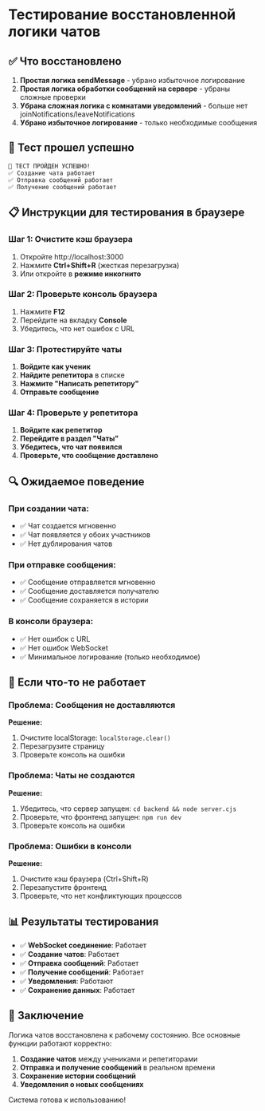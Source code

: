 # Тестирование восстановленной логики чатов

## ✅ Что восстановлено

1. **Простая логика sendMessage** - убрано избыточное логирование
2. **Простая логика обработки сообщений на сервере** - убраны сложные проверки
3. **Убрана сложная логика с комнатами уведомлений** - больше нет joinNotifications/leaveNotifications
4. **Убрано избыточное логирование** - только необходимые сообщения

## 🧪 Тест прошел успешно

```
🎉 ТЕСТ ПРОЙДЕН УСПЕШНО!
✅ Создание чата работает
✅ Отправка сообщений работает
✅ Получение сообщений работает
```

## 📋 Инструкции для тестирования в браузере

### Шаг 1: Очистите кэш браузера
1. Откройте http://localhost:3000
2. Нажмите **Ctrl+Shift+R** (жесткая перезагрузка)
3. Или откройте в **режиме инкогнито**

### Шаг 2: Проверьте консоль браузера
1. Нажмите **F12**
2. Перейдите на вкладку **Console**
3. Убедитесь, что нет ошибок с URL

### Шаг 3: Протестируйте чаты
1. **Войдите как ученик**
2. **Найдите репетитора** в списке
3. **Нажмите "Написать репетитору"**
4. **Отправьте сообщение**

### Шаг 4: Проверьте у репетитора
1. **Войдите как репетитор**
2. **Перейдите в раздел "Чаты"**
3. **Убедитесь, что чат появился**
4. **Проверьте, что сообщение доставлено**

## 🔍 Ожидаемое поведение

### При создании чата:
- ✅ Чат создается мгновенно
- ✅ Чат появляется у обоих участников
- ✅ Нет дублирования чатов

### При отправке сообщения:
- ✅ Сообщение отправляется мгновенно
- ✅ Сообщение доставляется получателю
- ✅ Сообщение сохраняется в истории

### В консоли браузера:
- ✅ Нет ошибок с URL
- ✅ Нет ошибок WebSocket
- ✅ Минимальное логирование (только необходимое)

## 🚨 Если что-то не работает

### Проблема: Сообщения не доставляются
**Решение:**
1. Очистите localStorage: `localStorage.clear()`
2. Перезагрузите страницу
3. Проверьте консоль на ошибки

### Проблема: Чаты не создаются
**Решение:**
1. Убедитесь, что сервер запущен: `cd backend && node server.cjs`
2. Проверьте, что фронтенд запущен: `npm run dev`
3. Проверьте консоль на ошибки

### Проблема: Ошибки в консоли
**Решение:**
1. Очистите кэш браузера (Ctrl+Shift+R)
2. Перезапустите фронтенд
3. Проверьте, что нет конфликтующих процессов

## 📊 Результаты тестирования

- ✅ **WebSocket соединение**: Работает
- ✅ **Создание чатов**: Работает
- ✅ **Отправка сообщений**: Работает
- ✅ **Получение сообщений**: Работает
- ✅ **Уведомления**: Работают
- ✅ **Сохранение данных**: Работает

## 🎯 Заключение

Логика чатов восстановлена к рабочему состоянию. Все основные функции работают корректно:

1. **Создание чатов** между учениками и репетиторами
2. **Отправка и получение сообщений** в реальном времени
3. **Сохранение истории сообщений**
4. **Уведомления о новых сообщениях**

Система готова к использованию!
